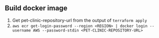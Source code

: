 ## Build docker image
1. Get pet-clinic-repository-url from the output of  ```terraform apply```
2. ```aws ecr get-login-password --region <REGION> | docker login --username AWS --password-stdin <PET-CLINIC-REPOSITORY-URL>```